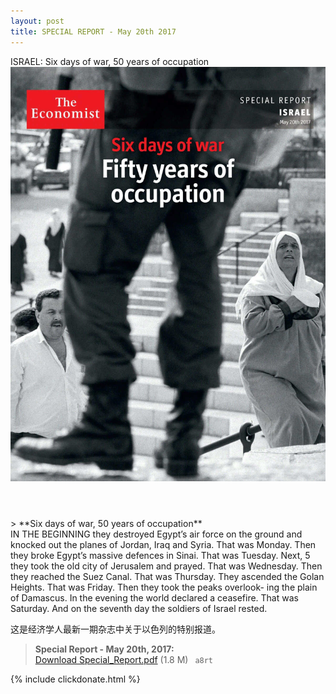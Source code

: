 ```yaml
---
layout: post
title: SPECIAL REPORT - May 20th 2017
---
```


<div class="message">
	ISRAEL: Six days of war, 50 years of occupation
</div>

<header class="xmas">
<div class="cover upload">
<img src="/public/img/special_report/TE_2017.05.20.jpg" />
</div>
</header>
<!--more-->
> **Six days of war, 50 years of occupation** <br/>
IN THE BEGINNING they destroyed Egypt’s air force on the ground and knocked out the planes of Jordan, Iraq and Syria. That was Monday. Then
they broke Egypt’s massive defences in Sinai. That was Tuesday. Next, 5 they took the old city of Jerusalem and prayed. That was Wednesday.
Then they reached the Suez Canal. That was Thursday. They ascended
the Golan Heights. That was Friday. Then they took the peaks overlook-
ing the plain of Damascus. In the evening the world declared a ceasefire.
That was Saturday. And on the seventh day the soldiers of Israel rested.

<p class="message" style="-webkit-font-smoothing: antialiased !important;">
这是经济学人最新一期杂志中关于以色列的特别报道。
</p>

> **Special Report - May 20th, 2017:**<br/>
[Download Special_Report.pdf](https://pan.baidu.com/s/1c2aj3cG) (1.8 M)&ensp;
`a8rt` 

{% include clickdonate.html %}
